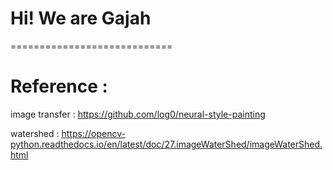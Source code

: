 # Hi!  We are Gajah
============================





# Reference :

image transfer : https://github.com/log0/neural-style-painting


watershed : https://opencv-python.readthedocs.io/en/latest/doc/27.imageWaterShed/imageWaterShed.html
